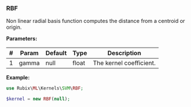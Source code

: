 ### RBF
Non linear radial basis function computes the distance from a centroid or origin.

**Parameters:**

| # | Param | Default | Type | Description |
|---|---|---|---|---|
| 1 | gamma | null | float | The kernel coefficient. |

**Example:**

```php
use Rubix\ML\Kernels\SVM\RBF;

$kernel = new RBF(null);
```